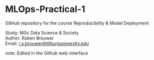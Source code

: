 # MLOps-Practical-1
GitHub repository for the course Reproducibility &amp; Model Deployment 

Study: MSc Data Science & Society                   
Author: Ruben Brouwer                       
Email: r.s.brouwer@tilburguniversity.edu                     

note: Edited in the Github web-interface
